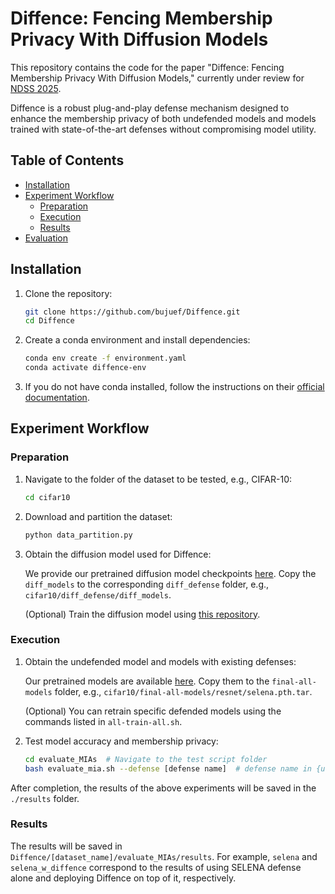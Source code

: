 # Diffence: Fencing Membership Privacy With Diffusion Models

This repository contains the code for the paper "Diffence: Fencing Membership Privacy With Diffusion Models," currently under review for [NDSS 2025](https://www.ndss-symposium.org/ndss2025/).

Diffence is a robust plug-and-play defense mechanism designed to enhance the membership privacy of both undefended models and models trained with state-of-the-art defenses without compromising model utility.

## Table of Contents

- [Installation](#installation)
- [Experiment Workflow](#experiment-workflow)
  - [Preparation](#preparation)
  - [Execution](#execution)
  - [Results](#results)
- [Evaluation](#evaluation)

## Installation

1. Clone the repository:

    ```bash
    git clone https://github.com/bujuef/Diffence.git
    cd Diffence
    ```

2. Create a conda environment and install dependencies:

    ```bash
    conda env create -f environment.yaml
    conda activate diffence-env
    ```

3. If you do not have conda installed, follow the instructions on their [official documentation](https://docs.conda.io/projects/conda/en/latest/user-guide/install/index.html).

## Experiment Workflow

### Preparation

1. Navigate to the folder of the dataset to be tested, e.g., CIFAR-10:

    ```bash
    cd cifar10
    ```

2. Download and partition the dataset:

    ```bash
    python data_partition.py
    ```

3. Obtain the diffusion model used for Diffence:

    We provide our pretrained diffusion model checkpoints [here](https://drive.google.com/drive/folders/144wk3X0lKnRPNK5KM4FJxvjGJH-_6Xlo?usp=sharing). Copy the `diff_models` to the corresponding `diff_defense` folder, e.g., `cifar10/diff_defense/diff_models`.

    (Optional) Train the diffusion model using [this repository](https://github.com/w86763777/pytorch-ddpm).

### Execution

1. Obtain the undefended model and models with existing defenses:

    Our pretrained models are available [here](https://drive.google.com/drive/folders/1KNn7ycsjSaQ-wpfpz-UgY2cPuvrdEMLL?usp=sharing). Copy them to the `final-all-models` folder, e.g., `cifar10/final-all-models/resnet/selena.pth.tar`.

    (Optional) You can retrain specific defended models using the commands listed in `all-train-all.sh`.

2. Test model accuracy and membership privacy:

    ```bash
    cd evaluate_MIAs  # Navigate to the test script folder
    bash evaluate_mia.sh --defense [defense name]  # defense name in {undefended, selena, advreg, hamp, relaxloss}
    ```

After completion, the results of the above experiments will be saved in the `./results` folder.

### Results

The results will be saved in `Diffence/[dataset_name]/evaluate_MIAs/results`. For example, `selena` and `selena_w_diffence` correspond to the results of using SELENA defense alone and deploying Diffence on top of it, respectively.


